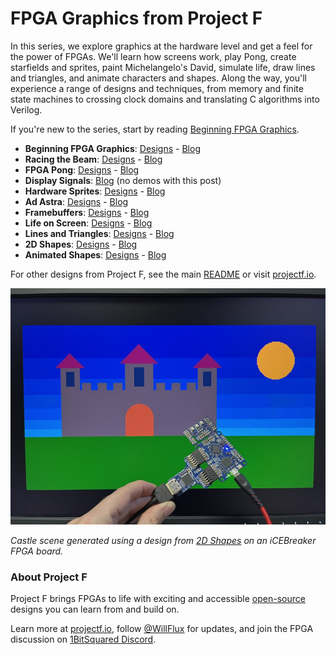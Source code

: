 # FPGA Graphics from Project F

In this series, we explore graphics at the hardware level and get a feel for the power of FPGAs. We'll learn how screens work, play Pong, create starfields and sprites, paint Michelangelo's David, simulate life, draw lines and triangles, and animate characters and shapes. Along the way, you'll experience a range of designs and techniques, from memory and finite state machines to crossing clock domains and translating C algorithms into Verilog.

If you're new to the series, start by reading [Beginning FPGA Graphics](https://projectf.io/posts/fpga-graphics/).

* **Beginning FPGA Graphics**: [Designs](fpga-graphics) - [Blog](https://projectf.io/posts/fpga-graphics/)
* **Racing the Beam**: [Designs](racing-the-beam) - [Blog](https://projectf.io/posts/racing-the-beam/)
* **FPGA Pong**: [Designs](pong) - [Blog](https://projectf.io/posts/fpga-pong/)
* **Display Signals**: [Blog](https://projectf.io/posts/display-signals/) (no demos with this post)
* **Hardware Sprites**: [Designs](hardware-sprites) - [Blog](https://projectf.io/posts/hardware-sprites/)
* **Ad Astra**: [Designs](ad-astra) - [Blog](https://projectf.io/posts/fpga-ad-astra/)
* **Framebuffers**: [Designs](framebuffers) - [Blog](https://projectf.io/posts/framebuffers/)
* **Life on Screen**: [Designs](life-on-screen) - [Blog](https://projectf.io/posts/life-on-screen/)
* **Lines and Triangles**: [Designs](lines-and-triangles) - [Blog](https://projectf.io/posts/lines-and-triangles/)
* **2D Shapes**: [Designs](2d-shapes) - [Blog](https://projectf.io/posts/fpga-shapes/)
* **Animated Shapes**: [Designs](animated-shapes) - [Blog](https://projectf.io/posts/animated-shapes/)

For other designs from Project F, see the main [README](../README.md) or visit [projectf.io](https://projectf.io/).

![](../doc/img/2d-shapes.jpg?raw=true "")

_Castle scene generated using a design from [2D Shapes](2d-shapes) on an iCEBreaker FPGA board._

### About Project F

Project F brings FPGAs to life with exciting and accessible [open-source](../LICENSE) designs you can learn from and build on.

Learn more at [projectf.io](https://projectf.io/), follow [@WillFlux](https://twitter.com/WillFlux) for updates, and join the FPGA discussion on [1BitSquared Discord](https://1bitsquared.com/pages/chat).
